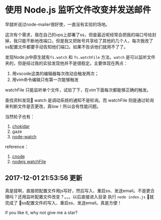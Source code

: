 # 使用 Node.js 监听文件改变并发送邮件

早就听说过node-mailer很好使，一直没有实验的场地。

这次有个需求，我在自己的vps上部署了ss，但是最近呢经常会把我的端口号给封掉，我只能不断地改端口，但是我又把账号共享给了其他的几个人，每次我改了ss配置文件都要手动告知他们端口。如果不告诉他们就用不了了。

发现Node.js中原生就有`fs.watch` 和 `fs.watchFile` 方法。`watch` 是可以监听文件夹的，但是经过我的实验发现他并不是很稳定。主要体现在两点：

1. 用vscode这类的编辑器每次改动会触发两次；
2. 用vim命令编辑只有第一次能够触发

watchFile 只能监听单个文件，试验了下，在vim下面每次都能够正确的触发。

查找资料发现 watch 是调动系统的通知不是轮询。而 watchFile 则是通过轮询来判断文件是否更改，真low！所以会有性能问题。

当然轮子也有：
1. [chokidar](https://github.com/paulmillr/chokidar/blob/master/README.md)
2. gaze
3. [node-watch](https://github.com/yuanchuan/node-watch)

reference：
1. [cnode](https://cnodejs.org/topic/51341be4df9e9fcc58efc3af)
2. [nodejs watchFile](https://nodejs.org/docs/latest/api/fs.html#fs_fs_watchfile_filename_options_listener)


## 2017-12-01 21:53:56 更新

真是搓啊，直接把配置文件用js写好，然后写入、重启ss、发送email。不是更合理吗？还用监听配置文件改变？。。。以后直接进入目录 执行 `node index.js` 就完成了 ss配置文件的写入、重启ss、发送email。真是方便！


if you like it, why not give me a star?